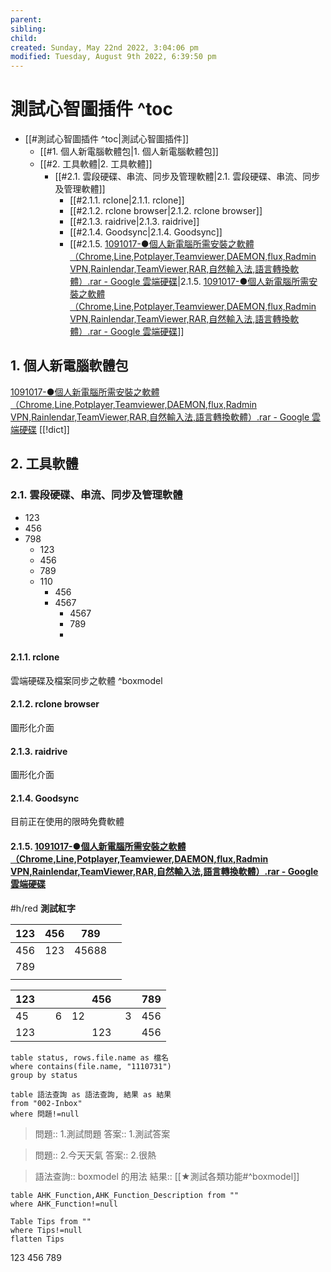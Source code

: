 ```yaml
---
parent: 
sibling: 
child: 
created: Sunday, May 22nd 2022, 3:04:06 pm
modified: Tuesday, August 9th 2022, 6:39:50 pm
---
```



# 測試心智圖插件 ^toc

- [[#測試心智圖插件 ^toc|測試心智圖插件]]
	- [[#1. 個人新電腦軟體包|1. 個人新電腦軟體包]]
	- [[#2. 工具軟體|2. 工具軟體]]
		- [[#2.1. 雲段硬碟、串流、同步及管理軟體|2.1. 雲段硬碟、串流、同步及管理軟體]]
			- [[#2.1.1. rclone|2.1.1. rclone]]
			- [[#2.1.2. rclone browser|2.1.2. rclone browser]]
			- [[#2.1.3. raidrive|2.1.3. raidrive]]
			- [[#2.1.4. Goodsync|2.1.4. Goodsync]]
			- [[#2.1.5. [1091017-●個人新電腦所需安裝之軟體（Chrome,Line,Potplayer,Teamviewer,DAEMON,flux,Radmin VPN,Rainlendar,TeamViewer,RAR,自然輸入法,語言轉換軟體）.rar - Google 雲端硬碟](https://drive.google.com/file/d/1SuctgasJbyDgdaSAJqVgjwTnr1KDc7lk/view)|2.1.5. [1091017-●個人新電腦所需安裝之軟體（Chrome,Line,Potplayer,Teamviewer,DAEMON,flux,Radmin VPN,Rainlendar,TeamViewer,RAR,自然輸入法,語言轉換軟體）.rar - Google 雲端硬碟](https://drive.google.com/file/d/1SuctgasJbyDgdaSAJqVgjwTnr1KDc7lk/view)]]


## 1. 個人新電腦軟體包
[1091017-●個人新電腦所需安裝之軟體（Chrome,Line,Potplayer,Teamviewer,DAEMON,flux,Radmin VPN,Rainlendar,TeamViewer,RAR,自然輸入法,語言轉換軟體）.rar - Google 雲端硬碟](https://drive.google.com/file/d/1SuctgasJbyDgdaSAJqVgjwTnr1KDc7lk/view)
[[!dict]]
## 2. 工具軟體
### 2.1. 雲段硬碟、串流、同步及管理軟體
- 123
- 456
- 798
	- 123
	- 456
	- 789
	- 110
		- 456
		- 4567
			- 4567 
			- 789
			- 
#### 2.1.1. rclone
雲端硬碟及檔案同步之軟體
^boxmodel

#### 2.1.2. rclone browser
圖形化介面
#### 2.1.3. raidrive
圖形化介面
#### 2.1.4. Goodsync
目前正在使用的限時免費軟體
#### 2.1.5. [1091017-●個人新電腦所需安裝之軟體（Chrome,Line,Potplayer,Teamviewer,DAEMON,flux,Radmin VPN,Rainlendar,TeamViewer,RAR,自然輸入法,語言轉換軟體）.rar - Google 雲端硬碟](https://drive.google.com/file/d/1SuctgasJbyDgdaSAJqVgjwTnr1KDc7lk/view)

#h/red **測試紅字**


| 123 | 456 |   789 |  |
|:----|----:|:-----:|:---|
| 456 | 123 | 45688 |  |
| 789 |     |       |  |
|     |     |       |  |  

|                                    123 |                                                        456 | 789 |
|:---------------------------------------|:----------------------------------------------------------:|----:|
| 45&nbsp; &nbsp; &nbsp; &nbsp; &nbsp; 6 | 12&nbsp; &nbsp; &nbsp; &nbsp; &nbsp; &nbsp; &nbsp; &nbsp;3 | 456 |
|                                    123 |                                                        123 | 456 | 

```dataview
table status, rows.file.name as 檔名
where contains(file.name, "1110731")
group by status
```
```dataview
table 語法查詢 as 語法查詢, 結果 as 結果
from "002-Inbox"
where 問題!=null
```

> 問題:: 1.測試問題
> 答案:: 1.測試答案

> 問題:: 2.今天天氣
> 答案:: 2.很熱

> 語法查詢:: boxmodel 的用法
> 結果:: [[★測試各類功能#^boxmodel]]

```dataview
table AHK_Function,AHK_Function_Description from ""
where AHK_Function!=null
```

```dataview
Table Tips from ""
where Tips!=null
flatten Tips
```


123
456
789
